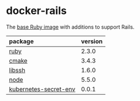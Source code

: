 # docker-rails

The [base Ruby image](https://hub.docker.com/_/ruby/) with additions to support Rails.

package|version
:---|:---
[ruby](https://www.ruby-lang.org/)|2.3.0
[cmake](https://cmake.org/)|3.4.3
[libssh](http://www.libssh2.org/)|1.6.0
[node](https://nodejs.org/)|5.5.0
[kubernetes-secret-env](https://github.com/newsdev/kubernetes-secret-env)|0.0.1
